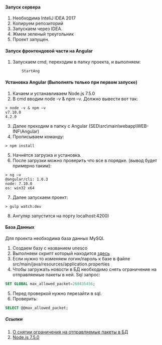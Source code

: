 #### Запуск сервера

1. Необходима InteliJ IDEA 2017
2. Копируем репозиторий
3. Запускаем через IDEA.
4. Жмем зеленый треугольник
5. Проект запущен.

#### Запуск фронтендовой части на Angular
 1. Запускаем cmd, переходим в папку проекта, и выполняем:
    ```
        StartAng
    ```

#### Установка Angular (Выполнять только при первом запуске)

1. Качаем и устанавливаем Node.js 7.5.0
2. В cmd вводим node -v & npm –v. Должно вывести вот так:
```aidl
> node -v & npm –v
v7.10.0
4.2.0
```
3. Далее преходим в папку с Angular (SED\src\main\webapp\WEB-INF\Angular)
4. Прописываем команду:
```aidl
> npm install
```
5. Начнётся загрузка и установка.
6. После загрузки можно проверить что все в порядке. (вывод будет примерно таким):
```aidl
> ng –v
@angular/cli: 1.0.3
node: 7.10.0
os: win32 x64
```
7. Далее запускаем проект:
```aidl
> gulp watch:dev
```
8. Ангуляр запустится на порту localhost:4200)

#### База Данных

Для проекта необходима база данных MySQl.

1. Создаем базу с названием unesco
2. Выполняем скрипт который находится [здесь](Дамп%20БД.sql)
3. Eсли нужно то изменяем логин/пароль к базе в файле src/main/java/resources/application.properties
4. Чтобы загружать новости в БД необходимо снять ограничение на отправляемые пакеты в ней.
Sql запрос:
```sql
SET GLOBAL max_allowed_packet=268435456;
```
5. Перед проверкой нужно перезайти в sql.
5. Проверить:   
```sql
SELECT @@max_allowed_packet;
```

##### Ссылки
1. [О снятии ограничения на отправляемые пакеты в БД](https://confluence.atlassian.com/confkb/exceeds-max-allowed-packet-for-mysql-179443425.html)
2. [Node.js 7.5.0](https://nodejs.org/en/download/releases/)